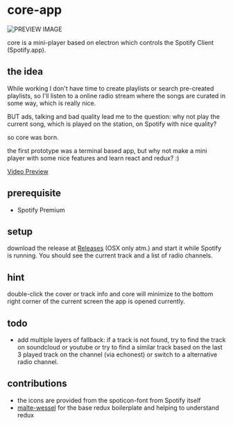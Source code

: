 # core-app

![PREVIEW IMAGE](https://raw.githubusercontent.com/natael/core-app/master/preview.png)

core is a mini-player based on electron which controls the Spotify Client (Spotify.app).

## the idea

While working I don't have time to create playlists or search pre-created playlists,
so I'll listen to a online radio stream where the songs are curated in some way, which is really nice. 

BUT ads, talking and bad quality lead me to the question:
why not play the current song, which is played on the station, on Spotify with nice quality?

so core was born.

the first prototype was a terminal based app, but why not make a mini player with some nice features and learn react and redux? :)

[Video Preview](https://vimeo.com/141940841)


## prerequisite

- Spotify Premium


## setup

download the release at [Releases](https://github.com/natael/core-app/releases) (OSX only atm.) and start it while Spotify is running. You should see the current track and a list of radio channels.


## hint

double-click the cover or track info and core will minimize to the bottom right corner of the current screen the app is opened currently.


## todo

- add multiple layers of fallback: if a track is not found, try to find the track on soundcloud or youtube or try to find a similar track based on the last 3 played track on the channel (via echonest) or switch to a alternative radio channel. 


## contributions

- the icons are provided from the spoticon-font from Spotify itself
- [malte-wessel](https://github.com/malte-wessel) for the base redux boilerplate and helping to understand redux
